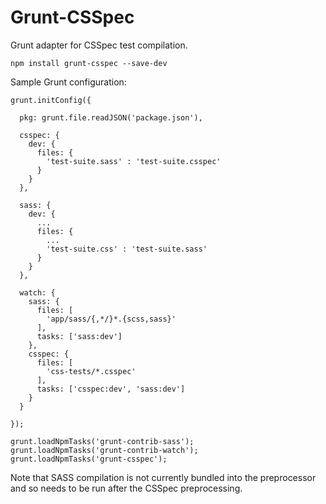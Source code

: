 Grunt-CSSpec
============

Grunt adapter for CSSpec test compilation.

    npm install grunt-csspec --save-dev

Sample Grunt configuration:

    grunt.initConfig({

      pkg: grunt.file.readJSON('package.json'),

      csspec: {
        dev: {
          files: {
            'test-suite.sass' : 'test-suite.csspec'
          }
        }
      },

      sass: {
        dev: {
          ...
          files: {
            ...
            'test-suite.css' : 'test-suite.sass'
          }
        }
      },

      watch: {
        sass: {
          files: [
            'app/sass/{,*/}*.{scss,sass}'
          ],
          tasks: ['sass:dev']
        },
        csspec: {
          files: [
            'css-tests/*.csspec'
          ],
          tasks: ['csspec:dev', 'sass:dev']
        }
      }

    });

    grunt.loadNpmTasks('grunt-contrib-sass');
    grunt.loadNpmTasks('grunt-contrib-watch');
    grunt.loadNpmTasks('grunt-csspec');

Note that SASS compilation is not currently bundled into the preprocessor and so needs to be run after the CSSpec preprocessing.
